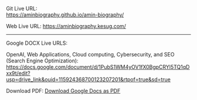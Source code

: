Git Live URL:  
https://aminbiography.github.io/amin-biography/

Web Live URL: 
https://aminbiography.kesug.com/ 

**********************************************************************************************************************************************************
Google DOCX Live URLS: 

OpenAI, Web Applications, Cloud computing, Cybersecurity, and SEO (Search Engine Optimization):
https://docs.google.com/document/d/1PubS1WM4yOV1fX0BgpCRYl5TQ1qDxx9t/edit?usp=drive_link&ouid=115924368700123207201&rtpof=true&sd=true

Download PDF:
[Download Google Docs as PDF](https://docs.google.com/document/d/1PubS1WM4yOV1fX0BgpCRYl5TQ1qDxx9t/export?format=pdf)










